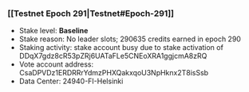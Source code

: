 ### [[Testnet Epoch 291|Testnet#Epoch-291]]
* Stake level: **Baseline**
* Stake reason: No leader slots; 290635 credits earned in epoch 290
* Staking activity: stake account busy due to stake activation of DDqX7gdz8cR53pZRj6UATaFLe5CNEoXRA1ggjcmA8zRQ
* Vote account address: CsaDPVDz1ERDRRrYdmzPHXQakxqoU3NpHknx2T8isSsb
* Data Center: 24940-FI-Helsinki